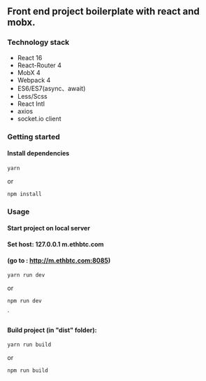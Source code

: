 ﻿## Front end project boilerplate with react and mobx.


### Technology stack

- React 16
- React-Router 4
- MobX 4
- Webpack 4
- ES6/ES7(async、await)
- Less/Scss
- React Intl
- axios
- socket.io client

### Getting started
#### Install dependencies

```
yarn
```
or
```
npm install
```

### Usage

#### Start project on local server 
#### Set host: 127.0.0.1 m.ethbtc.com
#### (go to : http://m.ethbtc.com:8085)

```
yarn run dev
```
or
```
npm run dev
```
`

#### Build project (in "dist" folder):

```
yarn run build
```
or
```
npm run build
```

